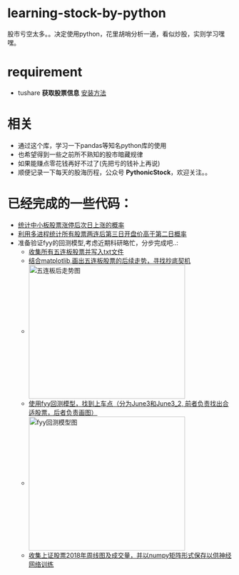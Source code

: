 # learning-stock-by-python
股市亏空太多。。决定使用python，花里胡哨分析一通，看似炒股，实则学习嘿嘿。

# requirement
* tushare  **获取股票信息** [安装方法](http://tushare.org/index.html#id5)

# 相关
* 通过这个库，学习一下pandas等知名python库的使用
* 也希望得到一些之前所不熟知的股市暗藏规律
* 如果能赚点零花钱再好不过了(先把亏的钱补上再说)
* 顺便记录一下每天的股海历程，公众号 **PythonicStock**，欢迎关注。。

# 已经完成的一些代码：
* [统计中小板股票涨停后次日上涨的概率](https://github.com/TianLin0509/learning-stock-by-python/blob/master/May28.py)
* [利用多进程统计所有股票两连后第三日开盘价高于第二日概率](https://github.com/TianLin0509/learning-stock-by-python/blob/master/May29_2.py)
* 准备验证fyy的回测模型,考虑近期科研略忙，分步完成吧..:
  - [收集所有五连板股票并写入txt文件](https://github.com/TianLin0509/learning-stock-by-python/blob/master/June1_fyy_model/June1.py)
  - [结合matplotlib,画出五连板股票的后续走势，寻找抄底契机](https://github.com/TianLin0509/learning-stock-by-python/blob/master/June1_fyy_model/June2.py)
  - <img src="https://github.com/TianLin0509/learning-stock-by-python/blob/master/June1_fyy_model/example.png" width = "350" height = "300" alt="五连板后走势图" align=center />
  - [使用fyy回测模型，找到上车点（分为June3和June3_2, 前者负责找出合适股票，后者负责画图）](https://github.com/TianLin0509/learning-stock-by-python/tree/master/June1_fyy_model)
  - <img src="https://github.com/TianLin0509/learning-stock-by-python/blob/master/June1_fyy_model/002288.png" width = "350" height = "300" alt="fyy回测模型图" align=center /> 
  - [收集上证股票2018年周线图及成交量，并以numpy矩阵形式保存以供神经网络训练](
https://github.com/TianLin0509/learning-stock-by-python/blob/master/June5_DNNmodel/June4.py)
